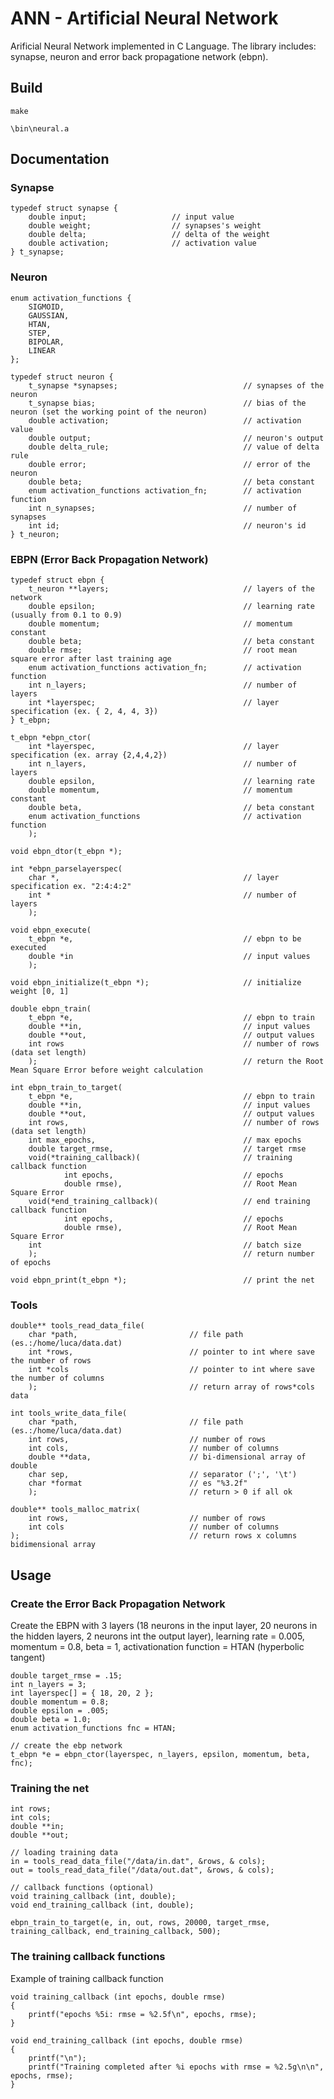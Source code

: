 # ANN - Artificial Neural Network
Arificial Neural Network implemented in C Language. The library includes: synapse, neuron and error back propagatione network (ebpn).


## Build
    make

    \bin\neural.a

## Documentation

### Synapse
    typedef struct synapse {
        double input;                   // input value
        double weight;                  // synapses's weight
        double delta;                   // delta of the weight
        double activation;              // activation value
    } t_synapse;

### Neuron
    enum activation_functions {
        SIGMOID,
        GAUSSIAN,
        HTAN,
        STEP,
        BIPOLAR,
        LINEAR
    };

    typedef struct neuron {
        t_synapse *synapses;                            // synapses of the neuron
        t_synapse bias;                                 // bias of the neuron (set the working point of the neuron)
        double activation;                              // activation value
        double output;                                  // neuron's output
        double delta_rule;                              // value of delta rule
        double error;                                   // error of the neuron
        double beta;                                    // beta constant
        enum activation_functions activation_fn;        // activation function
        int n_synapses;                                 // number of synapses
        int id;                                         // neuron's id
    } t_neuron;
    
### EBPN (Error Back Propagation Network)
    typedef struct ebpn {
        t_neuron **layers;                              // layers of the network
        double epsilon;                                 // learning rate (usually from 0.1 to 0.9)
        double momentum;                                // momentum constant
        double beta;                                    // beta constant
        double rmse;                                    // root mean square error after last training age
        enum activation_functions activation_fn;        // activation function    
        int n_layers;                                   // number of layers
        int *layerspec;                                 // layer specification (ex. { 2, 4, 4, 3})
    } t_ebpn;

    t_ebpn *ebpn_ctor(
        int *layerspec,                                 // layer specification (ex. array {2,4,4,2})
        int n_layers,                                   // number of layers
        double epsilon,                                 // learning rate
        double momentum,                                // momentum constant
        double beta,                                    // beta constant
        enum activation_functions                       // activation function
        );

    void ebpn_dtor(t_ebpn *);

    int *ebpn_parselayerspec(
        char *,                                         // layer specification ex. "2:4:4:2" 
        int *                                           // number of layers
        );      

    void ebpn_execute(
        t_ebpn *e,                                      // ebpn to be executed
        double *in                                      // input values
        );

    void ebpn_initialize(t_ebpn *);                     // initialize weight [0, 1]

    double ebpn_train(
        t_ebpn *e,                                      // ebpn to train
        double **in,                                    // input values
        double **out,                                   // output values
        int rows                                        // number of rows (data set length)
        );                                              // return the Root Mean Square Error before weight calculation

    int ebpn_train_to_target(
        t_ebpn *e,                                      // ebpn to train
        double **in,                                    // input values
        double **out,                                   // output values
        int rows,                                       // number of rows (data set length)
        int max_epochs,                                 // max epochs
        double target_rmse,                             // target rmse
        void(*training_callback)(                       // training callback function
                int epochs,                             // epochs
                double rmse),                           // Root Mean Square Error   
        void(*end_training_callback)(                   // end training callback function
                int epochs,                             // epochs
                double rmse),                           // Root Mean Square Error
        int                                             // batch size
        );                                              // return number of epochs    

    void ebpn_print(t_ebpn *);                          // print the net
	
### Tools
    double** tools_read_data_file(
        char *path,                         // file path (es.:/home/luca/data.dat)
        int *rows,                          // pointer to int where save the number of rows
        int *cols                           // pointer to int where save the number of columns
        );                                  // return array of rows*cols data

    int tools_write_data_file(
        char *path,                         // file path (es.:/home/luca/data.dat)
        int rows,                           // number of rows
        int cols,                           // number of columns
        double **data,                      // bi-dimensional array of double
        char sep,                           // separator (';', '\t')
        char *format                        // es "%3.2f"
        );                                  // return > 0 if all ok

    double** tools_malloc_matrix(
        int rows,                           // number of rows
        int cols                            // number of columns
    );                                      // return rows x columns bidimensional array
	
## Usage

### Create the Error Back Propagation Network
Create the EBPN with 3 layers (18 neurons in the input layer, 20 neurons in the hidden layers, 2 neurons int the output layer), learning rate = 0.005, momentum = 0.8, beta = 1, activationation function = HTAN (hyperbolic tangent)

    double target_rmse = .15;
    int n_layers = 3;
    int layerspec[] = { 18, 20, 2 };    
    double momentum = 0.8;
    double epsilon = .005;
    double beta = 1.0;
    enum activation_functions fnc = HTAN;

	// create the ebp network
    t_ebpn *e = ebpn_ctor(layerspec, n_layers, epsilon, momentum, beta, fnc);
	
### Training the net

    int rows; 
    int cols; 
    double **in;		
    double **out;

    // loading training data	
    in = tools_read_data_file("/data/in.dat", &rows, & cols); 
	out = tools_read_data_file("/data/out.dat", &rows, & cols); 

	// callback functions (optional)
    void training_callback (int, double);
    void end_training_callback (int, double);
	
    ebpn_train_to_target(e, in, out, rows, 20000, target_rmse, training_callback, end_training_callback, 500);
	
### The training callback functions
Example of training callback function

    void training_callback (int epochs, double rmse) 
    {
        printf("epochs %5i: rmse = %2.5f\n", epochs, rmse);
    }

    void end_training_callback (int epochs, double rmse) 
    {
        printf("\n");    
        printf("Training completed after %i epochs with rmse = %2.5g\n\n", epochs, rmse);
    }

